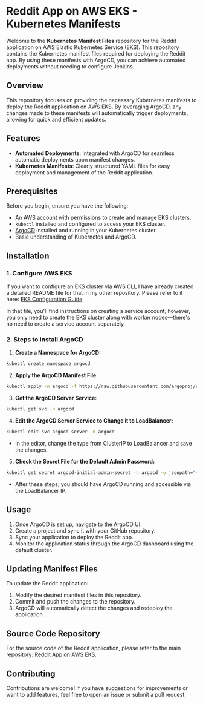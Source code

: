 # Reddit App on AWS EKS - Kubernetes Manifests

Welcome to the **Kubernetes Manifest Files** repository for the Reddit application on AWS Elastic Kubernetes Service (EKS). This repository contains the Kubernetes manifest files required for deploying the Reddit app. By using these manifests with ArgoCD, you can achieve automated deployments without needing to configure Jenkins.

## Overview

This repository focuses on providing the necessary Kubernetes manifests to deploy the Reddit application on AWS EKS. By leveraging ArgoCD, any changes made to these manifests will automatically trigger deployments, allowing for quick and efficient updates.

## Features

- **Automated Deployments**: Integrated with ArgoCD for seamless automatic deployments upon manifest changes.
- **Kubernetes Manifests**: Clearly structured YAML files for easy deployment and management of the Reddit application.

## Prerequisites

Before you begin, ensure you have the following:

- An AWS account with permissions to create and manage EKS clusters.
- `kubectl` installed and configured to access your EKS cluster.
- [ArgoCD](https://argo-cd.readthedocs.io/en/stable/getting_started/) installed and running in your Kubernetes cluster.
- Basic understanding of Kubernetes and ArgoCD.

## Installation

### 1. Configure AWS EKS

If you want to configure an EKS cluster via AWS CLI, I have already created a detailed README file for that in my other repository. Please refer to it here: [EKS Configuration Guide](https://github.com/Vikas-Prince/MicroservicesAppDeployment/blob/main/infraguide.md). 

In that file, you'll find instructions on creating a service account; however, you only need to create the EKS cluster along with worker nodes—there's no need to create a service account separately.

### 2. Steps to install ArgoCD

1. **Create a Namespace for ArgoCD:**

```bash
kubectl create namespace argocd
```

2. **Apply the ArgoCD Manifest File:**

```bash
kubectl apply -n argocd -f https://raw.githubusercontent.com/argoproj/argo-cd/v2.4.7/manifests/install.yaml
```

3. **Get the ArgoCD Server Service:**

```bash
kubectl get svc -n argocd
```

4. **Edit the ArgoCD Server Service to Change it to LoadBalancer:**

```bash
kubectl edit svc argocd-server -n argocd
```

- In the editor, change the type from ClusterIP to LoadBalancer and save the changes.

5. **Check the Secret File for the Default Admin Password:**

```bash
kubectl get secret argocd-initial-admin-secret -n argocd -o jsonpath="{.data.password}" | base64 --decode
```

- After these steps, you should have ArgoCD running and accessible via the LoadBalancer IP.

## Usage

1. Once ArgoCD is set up, navigate to the ArgoCD UI.
2. Create a project and sync it with your GitHub repository.
3. Sync your application to deploy the Reddit app.
4. Monitor the application status through the ArgoCD dashboard using the default cluster.

## Updating Manifest Files

To update the Reddit application:

1. Modify the desired manifest files in this repository.
2. Commit and push the changes to the repository.
3. ArgoCD will automatically detect the changes and redeploy the application.

## Source Code Repository

For the source code of the Reddit application, please refer to the main repository: [Reddit App on AWS EKS](https://github.com/Vikas-Prince/Reddit-App-on-AWS-EKS.git).

## Contributing

Contributions are welcome! If you have suggestions for improvements or want to add features, feel free to open an issue or submit a pull request.
